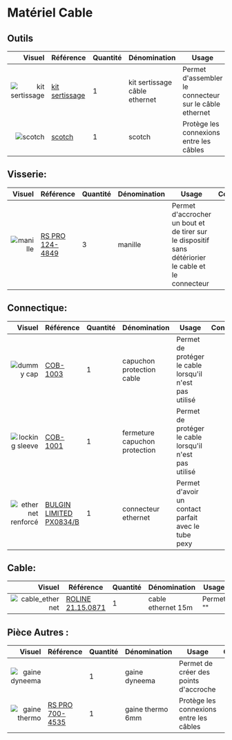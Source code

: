 # Matériel Cable

## Outils
| Visuel | Référence | Quantité | Dénomination | Usage | Conseil |
|-------:|-----------|----------|--------------------------|-----------------------------------------|----------|
|![kit sertissage]()        |[kit sertissage]()          |         1|kit sertissage câble ethernet     |Permet d'assembler le connecteur sur le câble ethernet                  |          |
|![scotch]()        |[scotch]()          |         1|scotch     |Protège les connexions entre les câbles                      |          |


## Visserie:
| Visuel | Référence | Quantité | Dénomination | Usage | Conseil |
|-------:|-----------|----------|--------------------------|-----------------------------------------|----------|
|![manille](/../µKOSMOS/docs/pictures/equipments/cable/manille.PNG)        |[RS PRO 124-4849](https://fr.rs-online.com/web/p/manilles/1244849?cm_mmc=FR-PLA-DS3A-_-google-_-CFS_FR_FR_RS+PRO_PO4700199950-_-Acc%C3%A8s,+Stockage+et+manutention-_-1244849&matchtype=&pla-2260779340447&gad_source=1&gclid=EAIaIQobChMI7YCP0uXQhAMVzj8GAB0ZgAvmEAQYASABEgLiavD_BwE&gclsrc=aw.ds)           |        3| manille |Permet d'accrocher un bout et de tirer sur le dispositif sans détériorier le cable et le connecteur |          |



## Connectique:
| Visuel | Référence | Quantité | Dénomination | Usage | Conseil |
|-------:|-----------|----------|--------------------------|-----------------------------------------|----------|
|![dummy cap](/../µKOSMOS/docs/pictures/equipments/cable/dummy_cap.PNG)        |[COB-1003](https://www.bluetrailengineering.com/product-page/cobalt-series-dummy-cap)          |         1|capuchon protection cable       | Permet de protéger le cable lorsqu'il n'est pas utilisé                    |          |
|![locking sleeve](/../µKOSMOS/docs/pictures/equipments/cable/locking_sleeve.PNG)        |[COB-1001](https://www.bluetrailengineering.com/product-page/low-profile-locking-sleeve)          |         1|fermeture capuchon protection       |Permet de protéger le cable lorsqu'il n'est pas utilisé                         |          |
|![ethernet renforcé](/../µKOSMOS/docs/pictures/equipments/cable/connecteur_ethernet.PNG)   |[BULGIN LIMITED PX0834/B](https://fr.farnell.com/bulgin/px0834-b/connecteur-precable-rj45/dp/9667733?st=bulgin%20px0834/b)           |         1| connecteur ethernet          |Permet d'avoir un contact parfait avec le tube pexy|          |



## Cable:
| Visuel | Référence | Quantité | Dénomination | Usage | Conseil |
|-------:|-----------|----------|--------------------------|-----------------------------------------|----------|
|![cable_ethernet](/../µKOSMOS/docs/pictures/equipments/cable/cable_ethernet.PNG)   |[ROLINE 	21.15.0871](https://fr.farnell.com/roline/21-15-0871/cordon-de-brassage-rj45-m-m-30m/dp/3003054?ost=21.15.0871)         |         1| cable ethernet 15m         |Permet ""   |          |


## Pièce Autres :
| Visuel | Référence | Quantité | Dénomination | Usage | Conseil |
|-------:|-----------|----------|--------------------------|-----------------------------------------|----------|
|![gaine dyneema](/../µKOSMOS/docs/pictures/equipments/cable/gaine_dyneema.PNG)        |[]()          |         1|gaine dyneema     |Permet de créer des points d'accroche                        |          |
|![gaine thermo](/../µKOSMOS/docs/pictures/equipments/cable/gaine_thermo_6mm.PNG)        |[RS PRO 700-4535](https://fr.rs-online.com/web/p/gaines-thermoretractables/7004535?gb=s)          |         1|gaine thermo 6mm     |Protège les connexions entre les câbles                      |          |


